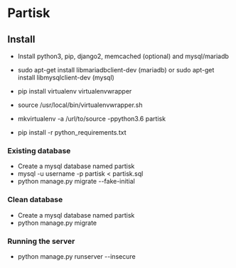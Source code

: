 # Partisk
## Install
* Install python3, pip, django2, memcached (optional) and mysql/mariadb
* sudo apt-get install libmariadbclient-dev (mariadb) or sudo apt-get install libmysqlclient-dev (mysql)

* pip install virtualenv virtualenvwrapper
* source /usr/local/bin/virtualenvwrapper.sh
* mkvirtualenv -a /url/to/source -ppython3.6 partisk
* pip install -r python_requirements.txt

### Existing database
* Create a mysql database named partisk
* mysql -u username -p partisk < partisk.sql
* python manage.py migrate --fake-initial

### Clean database
* Create a mysql database named partisk
* python manage.py migrate

### Running the server
* python manage.py runserver --insecure
